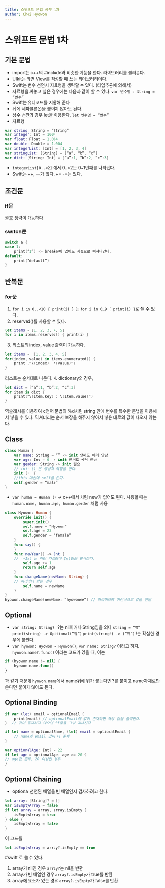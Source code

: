 ```yaml
---
title: 스위프트 문법 공부 1차
author: Choi Hyowon
---
```


# 스위프트 문법 1차
## 기본 문법
* import는 c++의 #include와 비슷한 기능을 한다. 라이브러리를 불러온다.
* UIkit는 화면 View를 작성할 때 쓰는 라이브러리이다.
* Swift는 변수 선언시 자료형을 생략할 수 있다. (타입추론에 의해서)
* 자료형을 써놓고 싶은 경우에는 다음과 같이 할 수 있다.
`var 변수명 : String = “변수”`
* Swift는 유니코드를 지원해 준다
* 뒤에 세미콜론(;)을 붙이지 않아도 된다.
* 상수 선언의 경우 let을 이용한다.
`let 변수명 = “변수”`
* 자료형
```swift
var string: String = “String”
var integer: Int = 1004
var float: Float = 1.004
var double: Double = 1.004
var integerList: [Int] = [1, 2, 3, 4]
var stringList: [String] = [“a”, “b”, “c”]
var dict: [String: Int] = [“a”:1, “b”:2, “c”:3]
```
* `integerList[0..<2]` 에서 0..<2는 0~1번째를 나타낸다.
* Swift는 ++, —가 없다. += -=는 있다.

## 조건문
### if문
괄호 생략이 가능하다
### switch문
```swift
switch a {
case 1:
	print(“1”) -> break문이 없어도 자동으로 빠져나간다.
default:
	print(“default”)
}
```
## 반복문
### for문
1. `for i in 0..<10 { print(i) }` 는
`for i in 0…9 { print(i) }`로 쓸 수 있다.
2. reserved()를 사용할 수 있다.
```swift
let items = [1, 2, 3, 4, 5]
for i in items.reserved() { print(i) }
```
3. 리스트의 index, value 출력이 가능하다.
```swift
let items =  [1, 2, 3, 4, 5]
for(index, value) in items.enumerated() {
	print (“\(index)  \(value)”)
}
```
리스트는 순서대로 나온다.
4. dictionary의 경우,
```swift
let dict = [“a”:1, “b”:2, “c”:3]
for item in dict {
	print(“\(item.key) : \(item.value)”)
}
```
역슬래시를 이용하여  c언어 문법의 %d처럼 string 안에 변수를 특수한 문법을 이용해서 넣을 수 있다.
딕셔너리는 순서 보장을 해주지 않아서 넣은 대로의 값이 나오지 않는다.

## Class
```swift
class Human {
	var name: String = “” -> init 안써도 에러 안남
	var age: Int = 0 -> init 안써도 에러 안남
	var gender: String -> init 필요
	// init () 은 생성자 역할을 한다.
	init ()  {
	//this 대신에 self를 쓴다.
	self.gender = “male”
}
```
* `var human = Human ()` -> c++에서 처럼 new가 없어도 된다.
사용할 때는 `human.name, human.age, human.gender` 처럼 사용
```swift
class Hyowon: Human {
	override init() {
		super.init()
		self.name = “Hyowon”
		self.age = 23
		self.gender = “female”
	}
	func say() {
	}
	func newYear() -> Int {
	// ->Int 는 리턴 자료형이 Int임을 명시한다.
		self.age += 1
		return self.age
	}
	func changeName(newName: String) {
	// 파라미터 받는 경우
		self.name = newName
	}
}
hyowon.changeName(newName: “hyowonee”) // 파라미터에 이런식으로 값을 전달
```
## Optional
* `var string: String? ` ?는 nil이거나 String임을 의미
`string = “쀼”`
`print(string) -> Opitional(“쀼”)`
`print(string!) -> (“쀼”)`  !는 확실한 경우에 붙인다.
* `var hyowon: Hyowon = Hyowon()`,
`var name: String?` 이라고 하자.
`hyowon.name?.func()` 이라는 코드가 있을 때, 이는
```swift
if (hyowon.name != nil) {
	hyowon.name.func()
}
```
 과 같기 때문에 `hyowon.name`에서 name뒤에 뭐가 붙는다면 ?를 붙이고 name자체로만 쓴다면 붙이지 않아도 된다.

## Optional Binding

```swift
if var (let) email = optionalEmail {
	print(email) // optionalEmail에 값이 존재하면 해당 값을 출력한다.
}  // 값이 존재하지 않으면 if문을 그냥 지나친다.
```

```swift
if let name = optionalName, (let) email = optionalEmail {
	// name과 email 값이 다 존재
}
```

```swift
var optionalAge: Int? = 22
if let age = optionalAge, age >= 20 {
// age값 존재, 20 이상인 경우
}
```
## Optional Chaining
* optional 선언된 배열을 빈 배열인지 검사하려고 한다.
```swift
let array: [String]? = []
var isEmptyArray = false
if let array = array, array.isEmpty {
	isEmptyArray = true
} else {
	isEmptyArray = false
}
```
이 코드를
```swift
let isEmptyArray = array?.isEmpty == true
```
#swift
 로 쓸 수 있다.
1. array가 nil인 경우 `array?`는 nil을 반환
2. array가 빈 배열인 경우 `array?.isEmpty`가 true를 반환
3. array에 요소가 있는 경우 `array?.isEmpty`가 false를 반환
